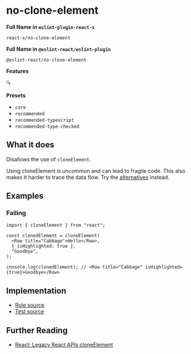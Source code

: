 # no-clone-element

**Full Name in `eslint-plugin-react-x`**

```plain copy
react-x/no-clone-element
```

**Full Name in `@eslint-react/eslint-plugin`**

```plain copy
@eslint-react/no-clone-element
```

**Features**

`🔍`

**Presets**

- `core`
- `recommended`
- `recommended-typescript`
- `recommended-type-checked`

## What it does

Disallows the use of `cloneElement`.

Using cloneElement is uncommon and can lead to fragile code. This also makes it harder to trace the data flow. Try the [alternatives](https://react.dev/reference/react/cloneElement#alternatives) instead.

## Examples

### Failing

```tsx
import { cloneElement } from "react";

const clonedElement = cloneElement(
  <Row title="Cabbage">Hello</Row>,
  { isHighlighted: true },
  "Goodbye",
);

console.log(clonedElement); // <Row title="Cabbage" isHighlighted={true}>Goodbye</Row>
```

## Implementation

- [Rule source](https://github.com/rEl1cx/eslint-react/tree/main/packages/plugins/eslint-plugin-react-x/src/rules/no-clone-element.ts)
- [Test source](https://github.com/rEl1cx/eslint-react/tree/main/packages/plugins/eslint-plugin-react-x/src/rules/no-clone-element.spec.ts)

## Further Reading

- [React: Legacy React APIs cloneElement](https://react.dev/reference/react/cloneElement)
